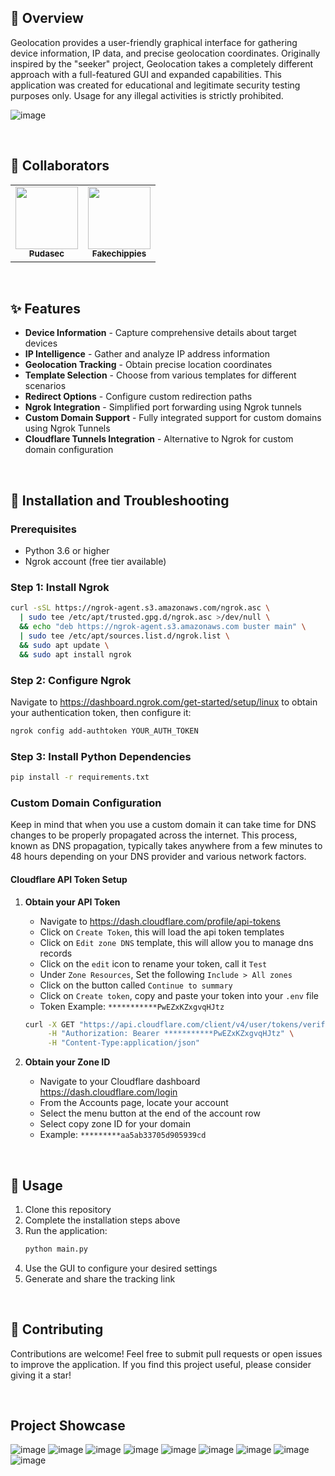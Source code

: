 ## 👋 Overview

Geolocation provides a user-friendly graphical interface for gathering device information, IP data, and precise geolocation coordinates. Originally inspired by the "seeker" project, Geolocation takes a completely different approach with a full-featured GUI and expanded capabilities. This application was created for educational and legitimate security testing purposes only. Usage for any illegal activities is strictly prohibited.

![image](https://github.com/user-attachments/assets/a2f414bb-e05f-400a-a7a0-285126407b02)

<br>

## 👥 Collaborators

<table>
  <tr>
    <td align="center">
      <a href="https://github.com/06c00306-614f-4b6a-89c0-9f495ffba9a5">
        <img src="https://github.com/06c00306-614f-4b6a-89c0-9f495ffba9a5.png" width="100px;" alt=""/><br />
        <sub><b>Pudasec</b></sub>
      </a>
    </td>
    <td align="center">
      <a href="https://github.com/Fakechippies">
        <img src="https://github.com/Fakechippies.png" width="100px;" alt=""/><br />
        <sub><b>Fakechippies</b></sub>
      </a>
    </td>
  </tr>
</table>

<br>

## ✨ Features
- **Device Information** - Capture comprehensive details about target devices
- **IP Intelligence** - Gather and analyze IP address information
- **Geolocation Tracking** - Obtain precise location coordinates
- **Template Selection** - Choose from various templates for different scenarios
- **Redirect Options** - Configure custom redirection paths
- **Ngrok Integration** - Simplified port forwarding using Ngrok tunnels
- **Custom Domain Support** - Fully integrated support for custom domains using Ngrok Tunnels
- **Cloudflare Tunnels Integration** - Alternative to Ngrok for custom domain configuration

<br>

## 🔧 Installation and Troubleshooting

### Prerequisites

- Python 3.6 or higher
- Ngrok account (free tier available)

### Step 1: Install Ngrok

```bash
curl -sSL https://ngrok-agent.s3.amazonaws.com/ngrok.asc \
  | sudo tee /etc/apt/trusted.gpg.d/ngrok.asc >/dev/null \
  && echo "deb https://ngrok-agent.s3.amazonaws.com buster main" \
  | sudo tee /etc/apt/sources.list.d/ngrok.list \
  && sudo apt update \
  && sudo apt install ngrok
```

### Step 2: Configure Ngrok

Navigate to https://dashboard.ngrok.com/get-started/setup/linux to obtain your authentication token, then configure it:

```bash
ngrok config add-authtoken YOUR_AUTH_TOKEN
```

### Step 3: Install Python Dependencies

```bash
pip install -r requirements.txt
```

### Custom Domain Configuration

Keep in mind that when you use a custom domain it can take time for DNS changes to be properly propagated across the internet. This process, known as DNS propagation, typically takes anywhere from a few minutes to 48 hours depending on your DNS provider and various network factors.

#### Cloudflare API Token Setup

1. **Obtain your API Token**
   - Navigate to https://dash.cloudflare.com/profile/api-tokens 
   - Click on `Create Token`, this will load the api token templates
   - Click on `Edit zone DNS` template, this will allow you to manage dns records
   - Click on the `edit` icon to rename your token, call it `Test`
   - Under `Zone Resources`, Set the following `Include > All zones`
   - Click on the button called `Continue to summary`
   - Click on `Create token`, copy and paste your token into your `.env` file 
   - Token Example: `***********PwEZxKZxgvqHJtz`

   ```bash
   curl -X GET "https://api.cloudflare.com/client/v4/user/tokens/verify" \
        -H "Authorization: Bearer ***********PwEZxKZxgvqHJtz" \
        -H "Content-Type:application/json"
   ```

2. **Obtain your Zone ID**
   - Navigate to your Cloudflare dashboard https://dash.cloudflare.com/login
   - From the Accounts page, locate your account
   - Select the menu button at the end of the account row
   - Select copy zone ID for your domain
   - Example: `*********aa5ab33705d905939cd`
  
<br>

## 📖 Usage

1. Clone this repository
2. Complete the installation steps above
3. Run the application:
   ```bash
   python main.py
   ```
4. Use the GUI to configure your desired settings
5. Generate and share the tracking link

<br>

## 🤝 Contributing

Contributions are welcome! Feel free to submit pull requests or open issues to improve the application. If you find this project useful, please consider giving it a star!

<br>

## Project Showcase
![image](https://github.com/user-attachments/assets/a2f414bb-e05f-400a-a7a0-285126407b02)
![image](https://github.com/user-attachments/assets/4964e4d3-806e-4739-987e-ad33cdaf12be)
![image](https://github.com/user-attachments/assets/4802d847-6f35-4db1-99f8-525531ad9fb0)
![image](https://github.com/user-attachments/assets/16b0d42b-9d6f-4ea6-97aa-a1fbfef09ead)
![image](https://github.com/user-attachments/assets/1fbf105e-60e3-43e4-b693-ab0ed508fed6)
![image](https://github.com/user-attachments/assets/ae67cd83-7737-40c5-9330-30c22da5aa72)
![image](https://github.com/user-attachments/assets/7aba4c41-f59d-4267-9b00-f3c2691515ab)
![image](https://github.com/user-attachments/assets/3294bfa6-65a0-489b-9945-a7cef390eaf7)
![image](https://github.com/user-attachments/assets/9a5e226d-d151-4dfa-bede-33c658e68752)









